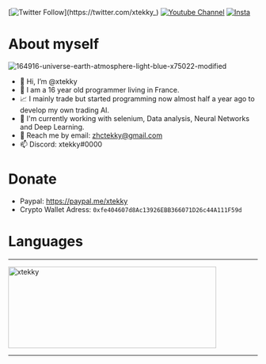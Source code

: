 [![Twitter Follow](https://img.shields.io/twitter/follow/_R1bang_.svg?style=social&label=xtekky_)](https://twitter.com/xtekky_)                                                     [![Youtube Channel](https://img.shields.io/youtube/channel/subscribers/UCVCxigi4I9fTuIxTlM9amtA?style=social)](https://www.youtube.com/channel/UC6JZx44gSD6-X_8xZoTMXUg)
[![Insta](https://img.shields.io/twitter/follow/lol_Cris?label=Instagram&logo=instagram&logoColor=red&style=social)](https://instagram.com/xtekky)

# About myself
![164916-universe-earth-atmosphere-light-blue-x75022-modified](https://user-images.githubusercontent.com/98614666/156952560-b1cea969-317a-45c0-82b4-33da0489973c.png)

- 👋 Hi, I’m @xtekky
- 👀 I am a 16 year old programmer living in France.
- 📈 I mainly trade but started programming now almost half a year ago to develop my own trading AI.
- 🌱 I'm currently working with selenium, Data analysis, Neural Networks and Deep Learning.
- 📧 Reach me by email: zhctekky@gmail.com
- 📫 Discord: xtekky#0000

# Donate
- Paypal: https://paypal.me/xtekky
- Crypto Wallet Adress: `0xfe404607d8Ac13926EBB366071D26c44A111F59d`

# Languages
<hr>
<p align="left">
    <img src="https://github-readme-stats.vercel.app/api/top-langs/?username=xtekky&&langs_count=8&layout=compact&theme=dark" alt="xtekky" height="165" width="420"/>
</p>
<hr>
